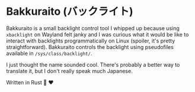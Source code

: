 # Bakkuraito (バックライト)
Bakkuraito is a small backlight control tool I whipped up because using `xbacklight` on Wayland felt janky and I was curious what it would be like to interact with backlights programmatically on Linux (spoiler, it's pretty straightforward). Bakkuraito controls the backlight using pseudofiles available in `/sys/class/backlight/`.

I just thought the name sounded cool. There's probably a better way to translate it, but I don't really speak much Japanese.

Written in Rust :crab: :heart:
